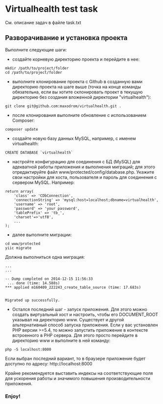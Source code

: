 # Virtualhealth test task

См. описание задач в файле task.txt

## Разворачивание и установка проекта

Выполните следующие шаги:

- создайте корневую директорию проекта и перейдите в нее:
``` 
mkdir /path/to/project/folder
cd /path/to/project/folder
```

- выполните клонирование проекта с Github в созданную вами директорию проекта на шаге выше (точка на конце команды обязательна, 
если вы хотите склонировать проект в текущую директорию без создания вложенной директории "virtualhealth"): 
```
git clone git@github.com:maxodrom/virtualhealth.git .
```

- после клонирования выполните обновление с использованием Composer:
```
composer update
```

- создайте новую базу данных MySQL, например, с именем virtualhealth:
```
CREATE DATABASE `virtualhealth`
```

- настройте конфигурацию для соединения с БД (MySQL) для адекватной работы приложения и выполнения миграций;
 для этого отредактируйте файл www/protected/config/database.php. Укажите свои настройки для хоста, пользователя
 и пароль для соединения с сервером MySQL. Например:
 
``` 
return array(
	'class' => 'CDbConnection',
	'connectionString' => 'mysql:host=localhost;dbname=virtualhealth',
	'username' => 'root',
	'password' => 'your password',
	'tablePrefix' => 'tb_',
	'charset'=>'utf8',
	...
);
```

- далее выполните миграции:
```
cd www/protected
yiic migrate 
```  

Должна выполниться одна миграция: 
```
...
...

-- Dump completed on 2014-12-15 11:56:33
 ... done (time: 14.588s)
*** applied m160409_222243_create_table_source (time: 17.683s)


Migrated up successfully.
```

- Остался последний шаг - запуск приложения. Для этого можно создать виртуальный хост и настроить, чтобы его 
DOCUMENT_ROOT указывал на директорию www. Существует и другой альтернативный способ запуска приложения. Если у вас 
установлен PHP версии >=5.4, то можно запустить приложение в контексте встроенного в PHP сервера.
Для этого просто перейдите в директорию www и выполните в ней команду:
```
php -S localhost:8000
```

Если выбран последний вариант, то в браузере приложение будет доступно по адресу: http://localhost:8000

Крайне рекомендуется выставить индексы на соответствующие поля для ускорения работы и значимого повышения 
производительности приложения.

### Enjoy!